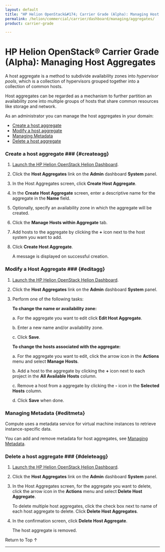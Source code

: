 ```yaml
---
layout: default
title: "HP Helion OpenStack&#174; Carrier Grade (Alpha): Managing Host Aggregates"
permalink: /helion/commercial/carrier/dashboard/managing/aggregates/
product: carrier-grade

---
```

<!--UNDER REVISION-->

<script>

function PageRefresh {
onLoad="window.refresh"
}

PageRefresh();

</script>

<!--
<p style="font-size: small;"> <a href="/helion/commercial/carrier/ga1/install/">&#9664; PREV</a> | <a href="/helion/commercial/carrier/ga1/install-overview/">&#9650; UP</a> | <a href="/helion/commercial/carrier/ga1/">NEXT &#9654;</a></p> 
-->

# HP Helion OpenStack&#174; Carrier Grade (Alpha): Managing Host Aggregates

A host aggregate is a method to subdivide availability zones into *hypervisor pools*, which is a collection of hypervisors grouped together into a collection of common hosts.

Host aggregates can be regarded as a mechanism to further partition an availability zone into multiple groups of hosts that share common resources like storage and network.

As an administrator you can manage the host aggregates in your domain:

* [Create a host aggregate](#createagg)
* [Modify a host aggregate](#editagg)
* [Managing Metadata](#editmeta)
* [Delete a host aggregate](#deleteagg)

### Create a host aggregate ### {#createagg}

1. [Launch the HP Helion OpenStack Helion Dashboard](/helion/openstack/carrier/dashboard/login/).

2. Click the **Host Aggregates** link on the **Admin** dashboard **System** panel.

3. In the Host Aggregates screen, click **Create Host Aggregate**.

4. In the **Create Host Aggregate** screen, enter a descriptive name for the aggregate in the **Name** field.

5. Optionally, specify an availability zone in which the aggregate will be created.

6. Click the **Manage Hosts within Aggregate** tab.
 
7. Add hosts to the aggregate by clicking the **+** icon next to the host system you want to add.

8. Click **Create Host Aggregate**.

	A message is displayed on successful creation.

### Modify a Host Aggregate ### {#editagg}

1. [Launch the HP Helion OpenStack Helion Dashboard](/helion/openstack/carrier/dashboard/login/).

2. Click the **Host Aggregates** link on the **Admin** dashboard **System** panel.

3. Perform one of the following tasks:

	**To change the name or availability zone:**

	a. For the aggregate you want to edit click **Edit Host Aggregate**.

	b. Enter a new name and/or availability zone.

	c. Click **Save**.

	**To change the hosts associated with the aggregate:**

	a. For the aggregate you want to edit, click the arrow icon in the **Actions** menu and select **Manage Hosts**.

	b. Add a host to the aggregate by clicking the **+** icon next to each project in the **All Available Hosts** column.

	c. Remove a host from a aggregate by clicking the **-** icon in the **Selected Hosts** column.

	d. Click **Save** when done.

### Managing Metadata {#editmeta}

Compute uses a metadata service for virtual machine instances to retrieve instance-specific data. 

You can add and remove metadata for host aggregates, see [Managing Metadata](/helion/commercial/carrier/dashboard/managing/metadata/).


### Delete a host aggregate ### {#deleteagg}

1. [Launch the HP Helion OpenStack Helion Dashboard](/helion/openstack/carrier/dashboard/login/).

2. Click the **Host Aggregates** link on the **Admin** dashboard **System** panel.

3. In the Host Aggregates screen, for the aggregate you want to delete,  click the arrow icon in the **Actions** menu and select **Delete Host Aggregate**.

	To delete multiple host aggregates, click the check box next to name of each host aggregate to delete. Click **Delete Host Aggregates**.


4. In the confirmation screen, click **Delete Host Aggregate**.

	The host aggregate is removed.

<p><a href="#top" style="padding:14px 0px 14px 0px; text-decoration: none;"> Return to Top &#8593; </a></p>


----
